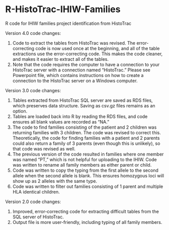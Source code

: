 # R-HistoTrac-IHIW-Families
R code for IHIW families project identification from HistoTrac

Version 4.0 code changes:
1.	Code to extract the tables from HistoTrac was revised. The error-correcting code is now used once at the beginning, and all of the table extractions use the error-correcting code. This makes the code cleaner, and makes it easier to extract all of the tables. 
2.	Note that the code requires the computer to have a connection to your HistoTrac server with a connection named “HistoTrac.” Please see Powerpoint file, which contains instructions on how to create a connection to the HistoTrac server on a Windows computer.

Version 3.0 code changes:
1.	Tables extracted from HistoTrac SQL server are saved as RDS files, which preserves data structure. Saving as csv.gz files remains as an option.
2.	Tables are loaded back into R by reading the RDS files, and code ensures all blank values are recorded as “NA.” 
3.	The code to find families consisting of the patient and 2 children was returning families with 3 children. The code was revised to correct this. Theoretically, the code for finding families with a patient and 2 parents could also return a family of 3 parents (even though this is unlikely), so that code was revised as well.
4.	The previous version of the code resulted in families where one member was named “PT,” which is not helpful for uploading to the IHIW. Code was written to rename all family members as either parent or child.
5.	Code was written to copy the typing from the first allele to the second allele when the second allele is blank. This ensures homozygous loci will show up as 2 alleles with the same type.
6.	Code was written to filter out families consisting of 1 parent and multiple HLA identical children.

Version 2.0 code changes:
1.	Improved, error-correcting code for extracting difficult tables from the SQL server of HistoTrac.
2.	Output file is more user-friendly, including typing of all family members.



